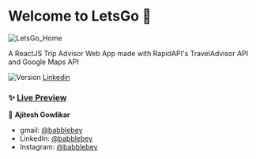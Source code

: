 # Welcome to LetsGo 👋

![LetsGo_Home](https://github.com/GowlikarAjitesh/LetsGoWebsite/assets/117850813/5a26a227-62b4-41a2-86ff-59fc89599665)


A ReactJS Trip Advisor Web App made with RapidAPI's TravelAdvisor API and Google Maps API

<p>
  <img alt="Version" src="https://img.shields.io/badge/version-0.0.0-blue.svg?cacheSeconds=2592000" />
  <a href="https://www.linkedin.com/in/ajitesh-gowlikar/" target="_blank"  >Linkedin
  </a>
</p>

### ✨ [Live Preview](https://lets-go-ajitesh-gowlikar.netlify.app/)

👤 **Ajitesh Gowlikar**

* gmail: [@babblebey](ajiteshgowlikar@gmail.com)
* LinkedIn: [@babblebey](https://www.linkedin.com/in/ajitesh-gowlikar/)
* Instagram: [@babblebey](https://instagram.com/the_gowlikar)

